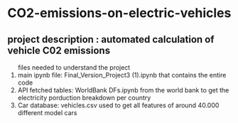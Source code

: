 # CO2-emissions-on-electric-vehicles
<h2>project description : automated calculation of vehicle C02 emissions</h2>
<ol>files needed to understand the project
  <li>main ipynb file: Final_Version_Project3 (1).ipynb that contains the entire code</li>
  <li>API fetched tables: WorldBank DFs.ipynb from the world bank to get the electricity porduction breakdown per country</li>
  <li>Car database: vehicles.csv used to get all features of around 40.000 different model cars</li>
